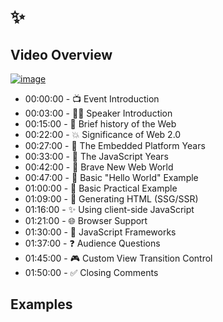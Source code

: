 # ✨

## Video Overview

[![image](https://github.com/user-attachments/assets/dece5c8b-4d8f-424c-b530-9efb9b18775c)](https://www.youtube.com/watch?v=cGbKAqrul0w)

- 00:00:00 - 📺 Event Introduction
- 00:03:00 - 🙋‍♂️ Speaker Introduction
- 00:15:00 - 🐣 Brief history of the Web
- 00:22:00 - 💥 Significance of Web 2.0
- 00:27:00 - 🚛 The Embedded Platform Years
- 00:33:00 - 🤖 The JavaScript Years
- 00:42:00 - 🌈 Brave New Web World
- 00:47:00 - 👶 Basic "Hello World" Example
- 01:00:00 - 👦 Basic Practical Example
- 01:09:00 - 🔨 Generating HTML (SSG/SSR)
- 01:16:00 - ✨ Using client-side JavaScript
- 01:21:00 - 🌐 Browser Support
- 01:30:00 - 🏦 JavaScript Frameworks
- 01:37:00 - ❓ Audience Questions
- 01:45:00 - 🎮 Custom View Transition Control
- 01:50:00 - ✅ Closing Comments

## Examples

